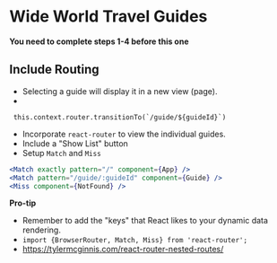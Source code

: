 # Wide World Travel Guides

**You need to complete steps 1-4 before this one**

## Include Routing

* Selecting a guide will display it in a new view (page).
*
```
 this.context.router.transitionTo(`/guide/${guideId}`)
 ```

* Incorporate `react-router` to view the individual guides.
* Include a "Show List" button
* Setup `Match` and `Miss`

```jsx
<Match exactly pattern="/" component={App} />
<Match pattern="/guide/:guideId" component={Guide} />
<Miss component={NotFound} />
```


**Pro-tip**
* Remember to add the "keys" that React likes to your dynamic data rendering.
* `import {BrowserRouter, Match, Miss} from 'react-router';`
* https://tylermcginnis.com/react-router-nested-routes/

